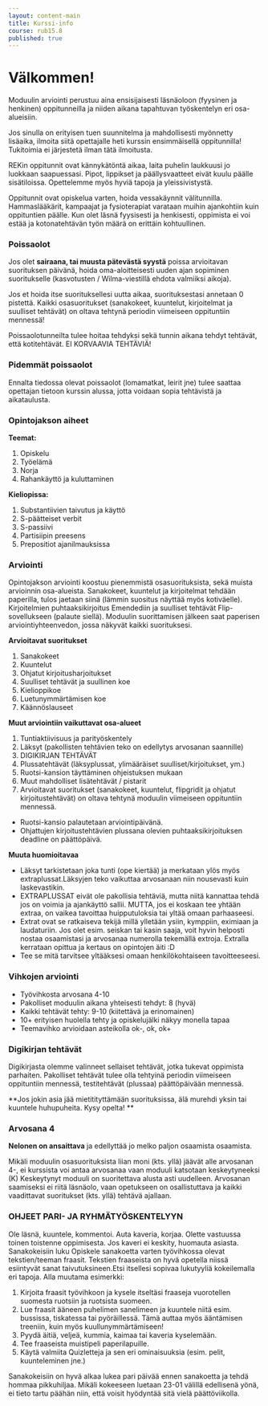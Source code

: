 ```yaml
---
layout: content-main
title: Kurssi-info
course: rub15.8
published: true
---
```

# Välkommen!

Moduulin arviointi perustuu aina ensisijaisesti läsnäoloon (fyysinen ja henkinen) oppitunneilla ja niiden aikana tapahtuvan työskentelyn eri osa-alueisiin.

Jos sinulla on erityisen tuen suunnitelma ja mahdollisesti myönnetty lisäaika, ilmoita siitä opettajalle heti kurssin ensimmäisellä oppitunnilla! Tukitoimia ei järjestetä ilman tätä ilmoitusta.

REKin oppitunnit ovat kännykätöntä aikaa, laita puhelin laukkuusi jo luokkaan saapuessasi. Pipot, lippikset ja päällysvaatteet eivät kuulu päälle sisätiloissa. Opettelemme myös hyviä tapoja ja yleissivistystä.

Oppitunnit ovat opiskelua varten, hoida vessakäynnit välitunnilla. Hammaslääkärit, kampaajat ja fysioterapiat varataan muihin ajankohtiin kuin oppituntien päälle. Kun olet läsnä fyysisesti ja henkisesti, oppimista ei voi estää ja kotonatehtävän työn määrä on erittäin kohtuullinen.

### Poissaolot

Jos olet **sairaana, tai muusta pätevästä syystä** poissa arvioitavan suorituksen päivänä, hoida oma-aloitteisesti uuden ajan sopiminen suoritukselle (kasvotusten / Wilma-viestillä ehdota valmiiksi aikoja).

Jos et hoida itse suorituksellesi uutta aikaa, suorituksestasi annetaan 0 pistettä. Kaikki osasuoritukset (sanakokeet, kuuntelut, kirjoitelmat ja suulliset tehtävät) on oltava tehtynä periodin viimeiseen oppituntiin mennessä!

Poissaolotunneilta tulee hoitaa tehdyksi sekä tunnin aikana tehdyt tehtävät, että kotitehtävät. EI KORVAAVIA TEHTÄVIÄ!​

### Pidemmät poissaolot

Ennalta tiedossa olevat poissaolot (lomamatkat, leirit jne) tulee saattaa opettajan tietoon kurssin alussa, jotta voidaan sopia tehtävistä ja aikataulusta.

### Opintojakson aiheet

**Teemat:**

1. Opiskelu
2. Työelämä
3. Norja
4. Rahankäyttö ja kuluttaminen

**Kieliopissa:**

1. Substantiivien taivutus ja käyttö
2. S-päätteiset verbit
3. S-passiivi
4. Partisiipin preesens
5. Prepositiot ajanilmauksissa

### Arviointi

Opintojakson arviointi koostuu pienemmistä osasuorituksista, sekä muista arvioinnin osa-alueista. Sanakokeet, kuuntelut ja kirjoitelmat tehdään paperilla, tulos jaetaan siinä (lämmin suositus näyttää myös kotiväelle). Kirjoitelmien puhtaaksikirjoitus Emendediin ja suulliset tehtävät Flip-sovellukseen (palaute siellä). Moduulin suorittamisen jälkeen saat paperisen arviointiyhteenvedon, jossa näkyvät kaikki suorituksesi.

**Arvioitavat suoritukset**

1. Sanakokeet
1. Kuuntelut
1. Ohjatut kirjoitusharjoitukset
1. Suulliset tehtävät ja suullinen koe
1. Kielioppikoe
1. Luetunymmärtämisen koe
1. Käännöslauseet

**Muut arviointiin vaikuttavat osa-alueet**

1. Tuntiaktiivisuus ja parityöskentely
1. Läksyt (pakollisten tehtävien teko on edellytys arvosanan saannille)
2. DIGIKIRJAN TEHTÄVÄT
3. Plussatehtävät (läksyplussat, ylimääräiset suulliset/kirjoitukset, ym.)
4. Ruotsi-kansion täyttäminen ohjeistuksen mukaan
5. Muut mahdolliset lisätehtävät / pistarit
6. Arvioitavat suoritukset (sanakokeet, kuuntelut, flipgridit ja ohjatut kirjoitustehtävät) on oltava tehtynä moduulin viimeiseen oppituntiin mennessä.

* Ruotsi-kansio palautetaan arviointipäivänä.
* Ohjattujen kirjoitustehtävien plussana olevien puhtaaksikirjoituksen deadline on päättöpäivä.

**Muuta huomioitavaa**

* Läksyt tarkistetaan joka tunti (ope kiertää) ja merkataan ylös myös extraplussat.Läksyjen teko vaikuttaa arvosanaan niin nousevasti kuin laskevastikin.
* EXTRAPLUSSAT eivät ole pakollisia tehtäviä, mutta niitä kannattaa tehdä jos on voimia ja ajankäyttö sallii. MUTTA, jos ei koskaan tee yhtään extraa, on vaikea tavoittaa huipputuloksia tai yltää omaan parhaaseesi.
* Extrat ovat se ratkaiseva tekijä millä ylletään ysiin, kymppiin, eximiaan ja laudaturiin. Jos olet esim. seiskan tai kasin saaja, voit hyvin helposti nostaa osaamistasi ja arvosanaa numerolla tekemällä extroja. Extralla kerrataan opittua ja kertaus on opintojen äiti :D
* Tee se mitä tarvitsee yltääksesi omaan henkilökohtaiseen tavoitteeseesi.

### Vihkojen arviointi

* Työvihkosta arvosana 4-10
* Pakolliset moduulin aikana yhteisesti tehdyt: 8 (hyvä)
* Kaikki tehtävät tehty: 9-10 (kiitettävä ja erinomainen)
* 10+ erityisen huolella tehty ja opiskelujälki näkyy monella tapaa
* Teemavihko arvioidaan asteikolla ok-, ok, ok+

### Digikirjan tehtävät

Digikirjasta olemme valinneet sellaiset tehtävät, jotka tukevat oppimista parhaiten. Pakolliset tehtävät tulee olla tehtyinä periodin viimeiseen oppituntiin mennessä, testitehtävät (plussaa) päättöpäivään mennessä.


**Jos jokin asia jää mietitityttämään suorituksissa, älä murehdi yksin tai kuuntele huhupuheita. Kysy opelta! **

### Arvosana 4

**Nelonen on ansaittava** ja edellyttää jo melko paljon osaamista osaamista.

Mikäli moduulin osasuorituksista liian moni (kts. yllä) jäävät alle arvosanan 4-, ei kurssista voi antaa arvosanaa vaan moduuli katsotaan keskeytyneeksi (K)
Keskeytynyt moduuli on suoritettava alusta asti uudelleen.
Arvosanan saamiseksi ei riitä läsnäolo, vaan opetukseen on osallistuttava ja kaikki vaadittavat suoritukset (kts. yllä) tehtävä ajallaan.

### OHJEET PARI- JA RYHMÄTYÖSKENTELYYN

Ole läsnä, kuuntele, kommentoi.
Auta kaveria, korjaa.
Olette vastuussa toinen toistenne oppimisesta.
Jos kaveri ei keskity, huomauta asiasta.
Sanakokeisiin luku
Opiskele sanakoetta varten työvihkossa olevat tekstien/teeman fraasit. Tekstien fraaseista on hyvä opetella niissä esiintyvät sanat taivutuksineen.​Etsi itsellesi sopivaa lukutyyliä kokeilemalla eri tapoja. Alla muutama esimerkki:​

1. Kirjoita fraasit työvihkoon ja kysele itseltäsi fraaseja vuorotellen suomesta ruotsiin ja ruotsista suomeen.
1. Lue fraasit ääneen puhelimen sanelimeen ja kuuntele niitä esim. bussissa, tiskatessa tai pyöräillessä. Tämä auttaa myös ääntämisen treeniin, kuin myös kuullunymmärtämiseen!
1. Pyydä äitiä, veljeä, kummia, kaimaa tai kaveria kyselemään.
1. Tee fraaseista muistipeli paperilapuille.
1. Käytä valmiita Quizletteja ja sen eri ominaisuuksia (esim. pelit, kuunteleminen jne.)

Sanakokeisiin on hyvä alkaa lukea pari päivää ennen sanakoetta ja tehdä hommaa pikkuhiljaa. Mikäli kokeeseen luetaan 23-01 välillä edellisenä yönä, ei tieto tartu päähän niin, että voisit hyödyntää sitä vielä päättöviikolla.
